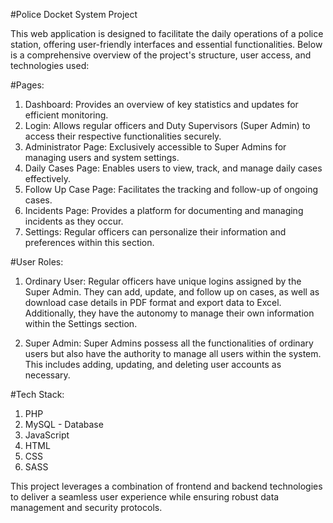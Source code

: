 #Police Docket System Project

This web application is designed to facilitate the daily operations of a police station, offering user-friendly interfaces and essential functionalities. Below is a comprehensive overview of the project's structure, user access, and technologies used:

#Pages:

1. Dashboard: Provides an overview of key statistics and updates for efficient monitoring.
2. Login: Allows regular officers and Duty Supervisors (Super Admin) to access their respective functionalities securely.
3. Administrator Page: Exclusively accessible to Super Admins for managing users and system settings.
4. Daily Cases Page: Enables users to view, track, and manage daily cases effectively.
5. Follow Up Case Page: Facilitates the tracking and follow-up of ongoing cases.
6. Incidents Page: Provides a platform for documenting and managing incidents as they occur.
7. Settings: Regular officers can personalize their information and preferences within this section.

#User Roles:

1. Ordinary User: Regular officers have unique logins assigned by the Super Admin. They can add, update, and follow up on cases, as well as download case details in PDF format and export data to Excel. Additionally, they have the autonomy to manage their own information within the Settings section.

2. Super Admin: Super Admins possess all the functionalities of ordinary users but also have the authority to manage all users within the system. This includes adding, updating, and deleting user accounts as necessary.

#Tech Stack:
1. PHP
2. MySQL - Database
3. JavaScript
4. HTML
5. CSS
6. SASS


This project leverages a combination of frontend and backend technologies to deliver a seamless user experience while ensuring robust data management and security protocols.
